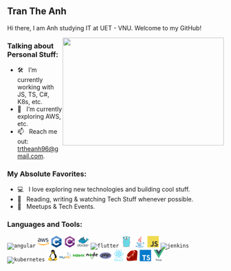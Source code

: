 Tran The Anh 
--------------------------------------------------

Hi there, I am Anh studying IT at UET - VNU. Welcome to my GitHub! 

<img align="right" height="250" width="375" alt="" src="https://raw.githubusercontent.com/iampavangandhi/iampavangandhi/master/gifs/coder.gif" />

### Talking about Personal Stuff:

- 🛠 &nbsp; I’m currently working with JS, TS, C#, K8s, etc.
- 🚀 &nbsp; I’m currently exploring AWS, etc.
- 📫 &nbsp; Reach me out: trtheanh96@gmail.com.

### My Absolute Favorites:

- 💻 &nbsp; I love exploring new technologies and building cool stuff.
- 📰 &nbsp; Reading, writing & watching Tech Stuff whenever possible.
- 🍕 &nbsp; Meetups & Tech Events.

### Languages and Tools:
<!-- FILEPATH: /C:/Users/ttanh6/Desktop/learning/github/index.html -->

<code><img src="https://angular.io/assets/images/logos/angular/angular.svg" alt="angular" height="27"/></code>
<code><img src="https://raw.githubusercontent.com/devicons/devicon/master/icons/amazonwebservices/amazonwebservices-original-wordmark.svg" alt="aws" height="27"/></code>
<code><img src="https://raw.githubusercontent.com/devicons/devicon/master/icons/cplusplus/cplusplus-original.svg" alt="cplusplus" height="27"/></code>
<code><img src="https://raw.githubusercontent.com/devicons/devicon/master/icons/csharp/csharp-original.svg" alt="csharp" height="27"/></code>
<code><img src="https://raw.githubusercontent.com/devicons/devicon/master/icons/docker/docker-original-wordmark.svg" alt="docker" height="27"/></code>
<code><img src="https://www.vectorlogo.zone/logos/flutterio/flutterio-icon.svg" alt="flutter" height="27"/></code>
<code><img src="https://raw.githubusercontent.com/devicons/devicon/master/icons/go/go-original.svg" alt="go" height="27"/></code>
<code><img src="https://raw.githubusercontent.com/devicons/devicon/master/icons/java/java-original.svg" alt="java" height="27"/></code>
<code><img src="https://raw.githubusercontent.com/devicons/devicon/master/icons/javascript/javascript-original.svg" alt="javascript" height="27"/></code>
<code><img src="https://www.vectorlogo.zone/logos/jenkins/jenkins-icon.svg" alt="jenkins" height="27"/></code>
<code><img src="https://www.vectorlogo.zone/logos/kubernetes/kubernetes-icon.svg" alt="kubernetes" height="27"/></code>
<code><img src="https://raw.githubusercontent.com/devicons/devicon/master/icons/linux/linux-original.svg" alt="linux" height="27"/></code>
<code><img src="https://raw.githubusercontent.com/devicons/devicon/master/icons/mysql/mysql-original-wordmark.svg" alt="mysql" height="27"/></code>
<code><img src="https://raw.githubusercontent.com/devicons/devicon/master/icons/nginx/nginx-original.svg" alt="nginx" height="27"/></code>
<code><img src="https://raw.githubusercontent.com/devicons/devicon/master/icons/nodejs/nodejs-original-wordmark.svg" alt="nodejs" height="27"/></code>
<code><img src="https://raw.githubusercontent.com/devicons/devicon/master/icons/php/php-original.svg" alt="php" height="27"/></code>
<code><img src="https://raw.githubusercontent.com/devicons/devicon/master/icons/react/react-original-wordmark.svg" alt="react" height="27"/></code>
<code><img src="https://raw.githubusercontent.com/devicons/devicon/master/icons/ruby/ruby-original.svg" alt="ruby" height="27"/></code>
<code><img src="https://raw.githubusercontent.com/devicons/devicon/master/icons/typescript/typescript-original.svg" alt="typescript" height="27"/></code>
<code><img src="https://raw.githubusercontent.com/devicons/devicon/master/icons/vuejs/vuejs-original-wordmark.svg" alt="vuejs" height="27"/></code>
